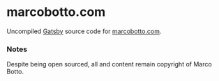 # marcobotto.com

Uncompiled [Gatsby](https://www.gatsbyjs.org/) source code for [marcobotto.com](http://marcobotto.com).

### Notes

Despite being open sourced, all and content remain copyright of Marco Botto.
